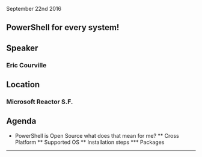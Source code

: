 September 22nd 2016

PowerShell for every system!
----------------------------

## Speaker
### Eric Courville

## Location
### Microsoft Reactor S.F.

## Agenda

* PowerShell is Open Source what does that mean for me?
** Cross Platform 
** Supported OS
** Installation steps
*** Packages
***